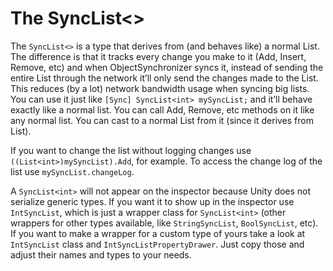 # The SyncList<>

The `SyncList<>` is a type that derives from (and behaves like) a normal List. The difference is that it tracks every change you make to it (Add, Insert, Remove, etc) and when ObjectSynchronizer syncs it, instead of sending the entire List through the network it’ll only send the changes made to the List. This reduces (by a lot) network bandwidth usage when syncing big lists.  
You can use it just like `[Sync] SyncList<int> mySyncList;` and it’ll behave exactly like a normal list. You can call Add, Remove, etc methods on it like any normal list. You can cast to a normal List from it (since it derives from List). 

If you want to change the list without logging changes use `((List<int>)mySyncList).Add`, for example. To access the change log of the list use `mySyncList.changeLog`.  

A `SyncList<int>` will not appear on the inspector because Unity does not serialize generic types. If you want it to show up in the inspector use `IntSyncList`, which is just a wrapper class for `SyncList<int>` (other wrappers for other types available, like `StringSyncList`, `BoolSyncList`, etc). If you want to make a wrapper for a custom type of yours take a look at `IntSyncList` class and `IntSyncListPropertyDrawer`. Just copy those and adjust their names and types to your needs.  

